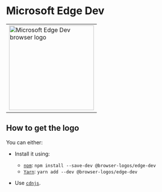 Microsoft Edge Dev
==================

<table>
    <tr height=240>
        <td>
            <a href="https://github.com/alrra/browser-logos/tree/858ed41a980f84a28589fd7948c098a9838a80fc/src/edge-dev">
                <img width=230 src="https://raw.githubusercontent.com/alrra/browser-logos/858ed41a980f84a28589fd7948c098a9838a80fc/src/edge-dev/edge-dev_512x512.png" alt="Microsoft Edge Dev browser logo">
            </a>
        </td>
    </tr>
</table>

How to get the logo
-------------------

You can either:

* Install it using:

  * [`npm`][npm]: `npm install --save-dev @browser-logos/edge-dev`
  * [`Yarn`][yarn]: `yarn add --dev @browser-logos/edge-dev`

* Use [`cdnjs`][cdnjs].

<!-- Link labels: -->

[cdnjs]: https://cdnjs.com/libraries/browser-logos
[npm]: https://www.npmjs.com/
[yarn]: https://yarnpkg.com/
